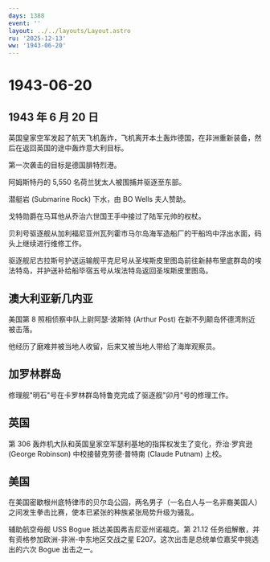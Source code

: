 ```yaml
---
days: 1388
event: ''
layout: ../../layouts/Layout.astro
ru: '2025-12-13'
ww: '1943-06-20'
---
```


# 1943-06-20

## 1943 年 6 月 20 日

英国皇家空军发起了航天飞机轰炸，飞机离开本土轰炸德国，在非洲重新装备，然后在返回英国的途中轰炸意大利目标。

第一次袭击的目标是德国腓特烈港。

阿姆斯特丹的 5,550 名荷兰犹太人被围捕并驱逐至东部。

潜艇岩 (Submarine Rock) 下水，由 BO Wells 夫人赞助。

戈特勋爵在马耳他从乔治六世国王手中接过了陆军元帅的权杖。

贝利号驱逐舰从加利福尼亚州瓦列霍市马尔岛海军造船厂的干船坞中浮出水面，码头上继续进行维修工作。

驱逐舰尼古拉斯号护送运输舰平克尼号从圣埃斯皮里图岛前往新赫布里底群岛的埃法特岛，并护送补给船毕宿五号从埃法特岛返回圣埃斯皮里图岛。

## 澳大利亚新几内亚

美国第 8 照相侦察中队上尉阿瑟·波斯特 (Arthur Post)
在新不列颠岛怀德湾附近被击落。

他经历了磨难并被当地人收留，后来又被当地人带给了海岸观察员。

## 加罗林群岛

修理舰"明石"号在卡罗林群岛特鲁克完成了驱逐舰"卯月"号的修理工作。

## 英国

第 306 轰炸机大队和英国皇家空军瑟利基地的指挥权发生了变化，乔治·罗宾逊
(George Robinson) 中校接替克劳德·普特南 (Claude Putnam) 上校。

## 美国

在美国密歇根州底特律市的贝尔岛公园，两名男子（一名白人与一名非裔美国人）之间发生拳击比赛，使本已紧张的种族紧张局势升级为骚乱。

辅助航空母舰 USS Bogue 抵达美国弗吉尼亚州诺福克。第 21.12
任务组解散，并有资格参加欧洲-非洲-中东地区交战之星
E207。这次出击是总统单位嘉奖中挑选出的六次 Bogue 出击之一。